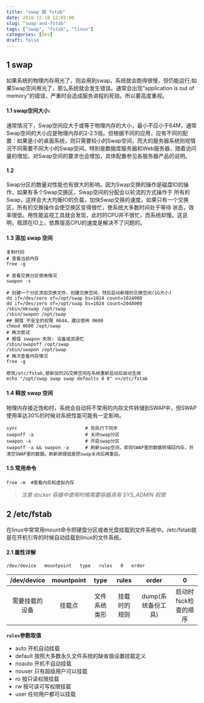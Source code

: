 ```yaml
---
title: "swap 跟 fstab"
date: 2018-12-10 12:01:00
slug: "swap-and-fstab"
tags: ["swap", "fstab", "linux"]
categories: [Dev]
draft: false
---
```


## 1 swap
如果系统的物理内存用光了，则会用到swap。系统就会跑得很慢，但仍能运行;如果Swap空间用光了，那么系统就会发生错误。通常会出现“application is out of memory”的错误，严重时会造成服务进程的死锁。所以要高度重视。

#### 1.1 swap空间大小:
通常情况下，Swap空间应大于或等于物理内存的大小，最小不应小于64M，通常Swap空间的大小应是物理内存的2-2.5倍。但根据不同的应用，应有不同的配置：如果是小的桌面系统，则只需要较小的Swap空间，而大的服务器系统则视情况不同需要不同大小的Swap空间。特别是数据库服务器和Web服务器，随着访问量的增加，对Swap空间的要求也会增加，具体配置参见各服务器产品的说明。
#### 1.2 
Swap分区的数量对性能也有很大的影响。因为Swap交换的操作是磁盘IO的操作，如果有多个Swap交换区，Swap空间的分配会以轮流的方式操作于 所有的Swap，这样会大大均衡IO的负载，加快Swap交换的速度。如果只有一个交换区，所有的交换操作会使交换区变得很忙，使系统大多数时间处于等待 状态，效率很低。用性能监视工具就会发现，此时的CPU并不很忙，而系统却慢。这说明，瓶颈在IO上，依靠提高CPU的速度是解决不了问题的。
#### 1.3 添加 swap 空间
```shell
复制代码
# 查看当前内存
free -g

# 查看交换分区使用情况
swapon -s

# 创建一个分区添加交换文件，创建交换空间，然后启动新增的交换空间(1G大小)
dd if=/dev/zero of=/opt/swap bs=1024 count=1024000   
dd if=/dev/zero of=/opt/swap bs=1024 count=2048000
/sbin/mkswap /opt/swap
/sbin/swapon /opt/swap
## 报错 不安全的权限 0644，建议使用 0600
chmod 0600 /opt/swap
# 再次尝试
# 报错 swapon 失败: 设备或资源忙
/sbin/swapoff /opt/swap
/sbin/swapon /opt/swap
# 再次查看内存情况
free -g

修改/etc/fstab,使新加的2G交换空间在系统重新启动后自动生效
echo "/opt/swap swap swap defaults 0 0" >>/etc/fstab
```

#### 1.4 释放 swap 空间
物理内存接近饱和时，系统会自动将不常用的内存文件转储到SWAP中，但SWAP使用率达30%的时候对系统性能可能有一定影响。
```shell
sync                         # 先执行下同步
swapoff -a                   # 关闭swap分区
swapon -a                    # 开启swap分区
swapoff -a && swapon -a      # 刷新swap空间，即将SWAP里的数据转储回内存，并清空SWAP里的数据。刷新原理就是把swap关闭后再重启。
```
#### 1.5 常用命令
```shell
free -m  #查看内存和虚拟内存
```
> *注意 docker 容器中使用时候需要容器具有 SYS_ADMIN 权限*

## 2 /etc/fstab
在linux中常常用mount命令把硬盘分区或者光盘挂载到文件系统中。/etc/fstab就是在开机引导的时候自动挂载到linux的文件系统。
#### 2.1 属性详解
` /dev/device   mountpoint   type   rules   0   order `

/dev/device|mountpoint|type|rules|order|0
:--:|:--:|:--:|:--:|:--:|:--:
需要挂载的设备|挂载点|文件系统类形|挂载时的规则|dump(系统备份工具)|启动时fsck检查的顺序
**`rules`参数取值**
* auto 开机自动挂载 
* default 按照大多数永久文件系统的缺省值设置挂载定义
* noauto 开机不自动挂载
* nouser 只有超级用户可以挂载
* ro 按只读权限挂载
* rw 按可读可写权限挂载
* user 任何用户都可以挂载